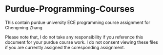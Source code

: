 # Purdue-Programming-Courses

This contain purdue university ECE programming course assignment for Chengming Zhang

Please note that, I do not take any responsibility if you reference this document for your purdue course work. I do not consent viewing these files if you are currently assigned the coresponding assignment.  
